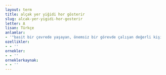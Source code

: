 ```yaml
---
layout: term
title: alçak yer yiğidi hor gösterir
slug: alcak-yer-yigidi-hor-gosterir
letter: A
lisan: Türkçe
anlamlar:
- '"basit bir çevrede yaşayan, önemsiz bir görevde çalışan değerli kişi, gereken ilgiyi göremez" anlamında kullanılan bir söz'
ozellikler:
- - ''
ornekler:
- - ''
orneklerkaynak:
- - ''
---
```

